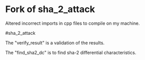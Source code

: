 # Fork of sha_2_attack
Altered incorrect imports in cpp files to compile on my machine.

#sha_2_attack

The "verify_result" is a validation of the results.

The "find_sha2_dc" is to find sha-2 differential characteristics.

